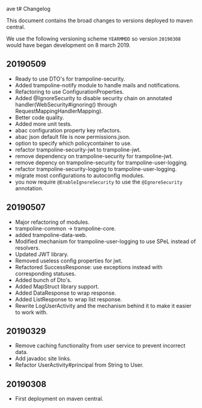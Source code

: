 ave t# Changelog

This document contains the broad changes to versions deployed to maven central.

We use the following versioning scheme `YEARMMDD` so version `20190308` would have began development on 8 march 2019.

## 20190509

- Ready to use DTO's for trampoline-security.
- Added trampoline-notify module to handle mails and notifications.
- Refactoring to use ConfigurationProperties.
- Added @IgnoreSecurity to disable security chain on annotated handler(WebSecurity#ignoring() through RequestMappingHandlerMapping).
- Better code quality.
- Added more unit tests.
- abac configuration property key refactors.
- abac json default file is now permissions.json.
- option to specify which policycontainer to use.
- refactor trampoline-security-jwt to trampoline-jwt.
- remove dependency on trampoline-security for trampoline-jwt.
- remove depency on trampoline-security for trampoline-user-logging.
- refactor trampoline-security-logging to trampoline-user-logging.
- migrate most configurations to autoconfig modules.
- you now require `@EnableIgnoreSecurity` to use the `@IgnoreSecurity` annotation.

## 20190507

- Major refactoring of modules.
- trampoline-common -> trampoline-core.
- added trampoline-data-web.
- Modified mechanism for trampoline-user-logging to use SPeL instead of resolvers.
- Updated JWT library.
- Removed useless config properties for jwt.
- Refactored SuccessResponse: use exceptions instead with corresponding statuses.
- Added bunch of Dto's.
- Added MapStruct library support.
- Added DataResponse to wrap response.
- Added ListResponse to wrap list response.
- Rewrite LogUserActivity and the mechanism behind it to make it easier to work with.

## 20190329

- Remove caching functionality from user service to prevent incorrect data.
- Add javadoc site links.
- Refactor UserActivity#principal from String to User.

## 20190308

- First deployment on maven central.